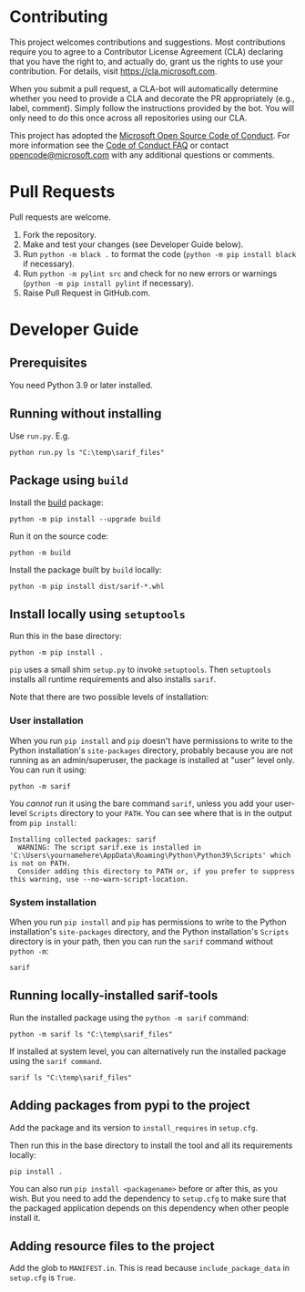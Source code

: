 # Contributing

This project welcomes contributions and suggestions. Most contributions require you to
agree to a Contributor License Agreement (CLA) declaring that you have the right to,
and actually do, grant us the rights to use your contribution. For details, visit
https://cla.microsoft.com.

When you submit a pull request, a CLA-bot will automatically determine whether you need
to provide a CLA and decorate the PR appropriately (e.g., label, comment). Simply follow the
instructions provided by the bot. You will only need to do this once across all repositories using our CLA.

This project has adopted the [Microsoft Open Source Code of Conduct](https://opensource.microsoft.com/codeofconduct/).
For more information see the [Code of Conduct FAQ](https://opensource.microsoft.com/codeofconduct/faq/)
or contact [opencode@microsoft.com](mailto:opencode@microsoft.com) with any additional questions or comments.

# Pull Requests

Pull requests are welcome.
1. Fork the repository.
2. Make and test your changes (see Developer Guide below).
3. Run `python -m black .` to format the code (`python -m pip install black` if necessary).
4. Run `python -m pylint src` and check for no new errors or warnings (`python -m pip install pylint` if necessary).
5. Raise Pull Request in GitHub.com.

# Developer Guide

## Prerequisites

You need Python 3.9 or later installed.

## Running without installing

Use `run.py`.  E.g.
```
python run.py ls "C:\temp\sarif_files"
```

## Package using `build`

Install the [build](https://pypi.org/project/build/) package:
```
python -m pip install --upgrade build
```

Run it on the source code:
```
python -m build
```

Install the package built by `build` locally:
```
python -m pip install dist/sarif-*.whl
```

## Install locally using `setuptools`

Run this in the base directory:
```
python -m pip install .
```
`pip` uses a small shim `setup.py` to invoke `setuptools`.  Then `setuptools` installs all runtime requirements and also installs `sarif`.

Note that there are two possible levels of installation:

### User installation
When you run `pip install` and `pip` doesn't have permissions to write to the Python installation's `site-packages` directory, probably because you are not running as an admin/superuser, the package is installed at "user" level only.  You can run it using:
```
python -m sarif
```
You *cannot* run it using the bare command `sarif`, unless you add your user-level `Scripts` directory to your `PATH`.  You can see where that is in the output from `pip install`:
```
Installing collected packages: sarif
  WARNING: The script sarif.exe is installed in 'C:\Users\yournamehere\AppData\Roaming\Python\Python39\Scripts' which is not on PATH.
  Consider adding this directory to PATH or, if you prefer to suppress this warning, use --no-warn-script-location.
```

### System installation
When you run `pip install` and `pip` has permissions to write to the Python installation's `site-packages` directory, and the Python installation's `Scripts` directory is in your path, then you can run the `sarif` command without `python -m`:
```
sarif
```

## Running locally-installed sarif-tools

Run the installed package using the `python -m sarif` command:
```
python -m sarif ls "C:\temp\sarif_files"
```
If installed at system level, you can alternatively run the installed package using the `sarif command`.
```
sarif ls "C:\temp\sarif_files"
```

## Adding packages from pypi to the project

Add the package and its version to `install_requires` in `setup.cfg`.

Then run this in the base directory to install the tool and all its requirements locally:
```
pip install .
```

You can also run `pip install <packagename>` before or after this, as you wish.  But you need to add the dependency to `setup.cfg` to make sure that the packaged application depends on this dependency when other people install it.

## Adding resource files to the project

Add the glob to `MANIFEST.in`.  This is read because `include_package_data` in `setup.cfg` is `True`.

